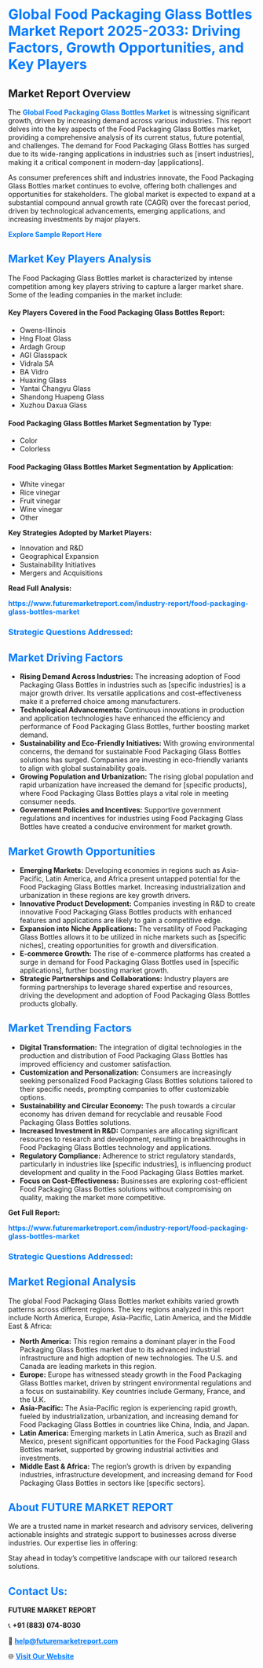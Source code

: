 <h1 style="color: #007BFF;">Global Food Packaging Glass Bottles Market Report 2025-2033: Driving Factors, Growth Opportunities, and Key Players</h1>

<section id="overview">
<h2>Market Report Overview</h2>
<p>The <a href="https://www.futuremarketreport.com/industry-report/food-packaging-glass-bottles-market" style="color: #007BFF; text-decoration: none;"><strong>Global Food Packaging Glass Bottles Market</strong></a> is witnessing significant growth, driven by increasing demand across various industries. This report delves into the key aspects of the Food Packaging Glass Bottles market, providing a comprehensive analysis of its current status, future potential, and challenges. The demand for Food Packaging Glass Bottles has surged due to its wide-ranging applications in industries such as [insert industries], making it a critical component in modern-day [applications].</p>
<p>As consumer preferences shift and industries innovate, the Food Packaging Glass Bottles market continues to evolve, offering both challenges and opportunities for stakeholders. The global market is expected to expand at a substantial compound annual growth rate (CAGR) over the forecast period, driven by technological advancements, emerging applications, and increasing investments by major players.</p>
</section>

<section id="overview">
<p><a href="https://www.futuremarketreport.com/request-sample/reportId=31706" style="color: #007BFF; text-decoration: none;"><strong>Explore Sample Report Here</strong></a></p>
</section>

<section id="key-players">
<h2 style="color: #007BFF;">Market Key Players Analysis</h2>
<p>The Food Packaging Glass Bottles market is characterized by intense competition among key players striving to capture a larger market share. Some of the leading companies in the market include:</p>
<h4>Key Players Covered in the Food Packaging Glass Bottles Report:</h4>
<ul><li>Owens-Illinois</li><li>Hng Float Glass</li><li>Ardagh Group</li><li>AGI Glasspack</li><li>Vidrala SA</li><li>BA Vidro</li><li>Huaxing Glass</li><li>Yantai Changyu Glass</li><li>Shandong Huapeng Glass</li><li>Xuzhou Daxua Glass</li></ul>
<h4>Food Packaging Glass Bottles Market Segmentation by Type:</h4>
<ul><li>Color</li><li>Colorless</li></ul>

<h4>Food Packaging Glass Bottles Market Segmentation by Application:</h4>
<ul><li>White vinegar</li><li>Rice vinegar</li><li>Fruit vinegar</li><li>Wine vinegar</li><li>Other</li></ul>
<p><strong>Key Strategies Adopted by Market Players:</strong></p>
<ul>
<li>Innovation and R&D</li>
<li>Geographical Expansion</li>
<li>Sustainability Initiatives</li>
<li>Mergers and Acquisitions</li>
</ul>
</section>

<section>
<p><strong>Read Full Analysis: </strong></p><a href="https://www.futuremarketreport.com/industry-report/food-packaging-glass-bottles-market" style="color: #007BFF; text-decoration: none;"><strong>https://www.futuremarketreport.com/industry-report/food-packaging-glass-bottles-market</strong></a>
<h3 style="color: #007BFF;">Strategic Questions Addressed:</h3>
</section>

<section id="driving-factors">
<h2 style="color: #007BFF;">Market Driving Factors</h2>
<ul>
<li><strong>Rising Demand Across Industries:</strong> The increasing adoption of Food Packaging Glass Bottles in industries such as [specific industries] is a major growth driver. Its versatile applications and cost-effectiveness make it a preferred choice among manufacturers.</li>
<li><strong>Technological Advancements:</strong> Continuous innovations in production and application technologies have enhanced the efficiency and performance of Food Packaging Glass Bottles, further boosting market demand.</li>
<li><strong>Sustainability and Eco-Friendly Initiatives:</strong> With growing environmental concerns, the demand for sustainable Food Packaging Glass Bottles solutions has surged. Companies are investing in eco-friendly variants to align with global sustainability goals.</li>
<li><strong>Growing Population and Urbanization:</strong> The rising global population and rapid urbanization have increased the demand for [specific products], where Food Packaging Glass Bottles plays a vital role in meeting consumer needs.</li>
<li><strong>Government Policies and Incentives:</strong> Supportive government regulations and incentives for industries using Food Packaging Glass Bottles have created a conducive environment for market growth.</li>
</ul>
</section>

<section id="growth-opportunities">
<h2 style="color: #007BFF;">Market Growth Opportunities</h2>
<ul>
<li><strong>Emerging Markets:</strong> Developing economies in regions such as Asia-Pacific, Latin America, and Africa present untapped potential for the Food Packaging Glass Bottles market. Increasing industrialization and urbanization in these regions are key growth drivers.</li>
<li><strong>Innovative Product Development:</strong> Companies investing in R&D to create innovative Food Packaging Glass Bottles products with enhanced features and applications are likely to gain a competitive edge.</li>
<li><strong>Expansion into Niche Applications:</strong> The versatility of Food Packaging Glass Bottles allows it to be utilized in niche markets such as [specific niches], creating opportunities for growth and diversification.</li>
<li><strong>E-commerce Growth:</strong> The rise of e-commerce platforms has created a surge in demand for Food Packaging Glass Bottles used in [specific applications], further boosting market growth.</li>
<li><strong>Strategic Partnerships and Collaborations:</strong> Industry players are forming partnerships to leverage shared expertise and resources, driving the development and adoption of Food Packaging Glass Bottles products globally.</li>
</ul>
</section>

<section id="trending-factors">
<h2 style="color: #007BFF;">Market Trending Factors</h2>
<ul>
<li><strong>Digital Transformation:</strong> The integration of digital technologies in the production and distribution of Food Packaging Glass Bottles has improved efficiency and customer satisfaction.</li>
<li><strong>Customization and Personalization:</strong> Consumers are increasingly seeking personalized Food Packaging Glass Bottles solutions tailored to their specific needs, prompting companies to offer customizable options.</li>
<li><strong>Sustainability and Circular Economy:</strong> The push towards a circular economy has driven demand for recyclable and reusable Food Packaging Glass Bottles solutions.</li>
<li><strong>Increased Investment in R&D:</strong> Companies are allocating significant resources to research and development, resulting in breakthroughs in Food Packaging Glass Bottles technology and applications.</li>
<li><strong>Regulatory Compliance:</strong> Adherence to strict regulatory standards, particularly in industries like [specific industries], is influencing product development and quality in the Food Packaging Glass Bottles market.</li>
<li><strong>Focus on Cost-Effectiveness:</strong> Businesses are exploring cost-efficient Food Packaging Glass Bottles solutions without compromising on quality, making the market more competitive.</li>
</ul>
</section>

<section>
<p><strong>Get Full Report: </strong></p><a href="https://www.futuremarketreport.com/industry-report/food-packaging-glass-bottles-market" style="color: #007BFF; text-decoration: none;"><strong>https://www.futuremarketreport.com/industry-report/food-packaging-glass-bottles-market</strong></a>
<h3 style="color: #007BFF;">Strategic Questions Addressed:</h3>
</section>


<section id="regional-analysis">
<h2 style="color: #007BFF;">Market Regional Analysis</h2>
<p>The global Food Packaging Glass Bottles market exhibits varied growth patterns across different regions. The key regions analyzed in this report include North America, Europe, Asia-Pacific, Latin America, and the Middle East & Africa:</p>
<ul>
<li><strong>North America:</strong> This region remains a dominant player in the Food Packaging Glass Bottles market due to its advanced industrial infrastructure and high adoption of new technologies. The U.S. and Canada are leading markets in this region.</li>
<li><strong>Europe:</strong> Europe has witnessed steady growth in the Food Packaging Glass Bottles market, driven by stringent environmental regulations and a focus on sustainability. Key countries include Germany, France, and the U.K.</li>
<li><strong>Asia-Pacific:</strong> The Asia-Pacific region is experiencing rapid growth, fueled by industrialization, urbanization, and increasing demand for Food Packaging Glass Bottles in countries like China, India, and Japan.</li>
<li><strong>Latin America:</strong> Emerging markets in Latin America, such as Brazil and Mexico, present significant opportunities for the Food Packaging Glass Bottles market, supported by growing industrial activities and investments.</li>
<li><strong>Middle East & Africa:</strong> The region’s growth is driven by expanding industries, infrastructure development, and increasing demand for Food Packaging Glass Bottles in sectors like [specific sectors].</li>
</ul>
</section>

<footer>
<h2 style="color: #007BFF;">About FUTURE MARKET REPORT</h2>
<p>We are a trusted name in market research and advisory services, delivering actionable insights and strategic support to businesses across diverse industries. Our expertise lies in offering:</p>

<p>Stay ahead in today’s competitive landscape with our tailored research solutions.</p>

<h2 style="color: #007BFF;">Contact Us:</h2>
<p><strong>FUTURE MARKET REPORT</strong></p>
<p>📞 <strong>+91 (883) 074-8030</strong></p>
<p>📧 <strong><a href="mailto:help@futuremarketreport.com" style="color: #007BFF;">help@futuremarketreport.com</a></strong></p>
<p>🌐 <strong><a href="https://www.futuremarketreport.com/" style="color: #007BFF;">Visit Our Website</a></strong></p>
</footer>